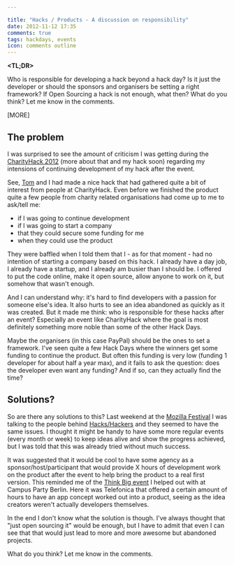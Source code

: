 ```yaml
---

title: "Hacks / Products - A discussion on responsibility"
date: 2012-11-12 17:35
comments: true
tags: hackdays, events
icon: comments outline
---
```


**<TL;DR>**

Who is responsible for developing a hack beyond a hack day? Is it just the developer or should the sponsors and organisers be setting a right framework? If Open Sourcing a hack is not enough, what then? What do you think? Let me know in the comments.

[MORE]

## The problem

I was surprised to see the amount of criticism I was getting during the [CharityHack 2012](http://charityhack.org/) (more about that and my hack soon) regarding my intensions of continuing development of my hack after the event.

See, [Tom](https://github.com/tomoconnor) and I had made a nice hack that had gathered quite a bit of interest from people at CharityHack. Even before we finished the product quite a few people from charity related organisations had come up to me to ask/tell me:

* if I was going to continue development
* if I was going to start a company
* that they could secure some funding for me
* when they could use the product

They were baffled when I told them that I - as for that moment - had no intention of starting a company based on this hack. I already have a day job, I already have a startup, and I already am busier than I should be. I offered to put the code online, make it open source, allow anyone to work on it, but somehow that wasn't enough.

And I can understand why: it's hard to find developers with a passion for someone else's idea. It also hurts to see an idea abandoned as quickly as it was created. But it made me think: who is responsible for these hacks after an event? Especially an event like CharityHack where the goal is most definitely something more noble than some of the other Hack Days.

Maybe the organisers (in this case PayPal) should be the ones to set a framework. I've seen quite a few Hack Days where the winners get some funding to continue the product. But often this funding is very low (funding 1 developer for about half a year max), and it fails to ask the question: does the developer even want any funding? And if so, can they actually find the time?

## Solutions?

So are there any solutions to this? Last weekend at the [Mozilla Festival](http://mozillafestival.org/) I was talking to the people behind [Hacks/Hackers](http://hackshackers.com/) and they seemed to have the same issues. I thought it might be handy to have some more regular events (every month or week) to keep ideas alive and show the progress achieved, but I was told that this was already tried without much success.

It was suggested that it would be cool to have some agency as a sponsor/host/participant that would provide X hours of development work on the product after the event to help bring the product to a real first version. This reminded me of the [Think Big event](http://www.campus-party.eu/2012/Think-Big-App-Workshop.html) I helped out with at Campus Party Berlin. Here it was Telefonica that offered a certain amount of hours to have an app concept worked out into a product, seeing as the idea creators weren't actually developers themselves.

In the end I don't know what the solution is though. I've always thought that "just open sourcing it" would be enough, but I have to admit that even I can see that that would just lead to more and more awesome but abandoned projects.

What do you think? Let me know in the comments.
